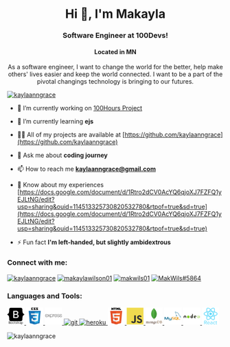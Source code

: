 <h1 align="center">Hi 👋, I'm Makayla</h1>
<h3 align="center">Software Engineer at 100Devs!</h3>
<h4 align="center">Located in MN</h4>
<p align="center"> As a software engineer, I want to change the world for the better, help make others' lives easier and keep the world connected. I want to be a part of the pivotal changings technology is bringing to our futures. </p>

<p align="left"> <a href="https://twitter.com/kaylaanngrace" target="blank"><img src="https://img.shields.io/twitter/follow/kaylaanngrace?logo=twitter&style=for-the-badge" alt="kaylaanngrace" /></a> </p>

- 🔭 I’m currently working on [100Hours Project](https://github.com/kaylaanngrace/100Hours)

- 🌱 I’m currently learning **ejs**

- 👨‍💻 All of my projects are available at [https://github.com/kaylaanngrace](https://github.com/kaylaanngrace)

- 💬 Ask me about **coding journey**

- 📫 How to reach me **kaylaanngrace@gmail.com**

- 📄 Know about my experiences [https://docs.google.com/document/d/1Rtro2dCV0AcYQ6qjoXJ7FZFQ1yEJLtNG/edit?usp=sharing&ouid=114513325730820532780&rtpof=true&sd=true](https://docs.google.com/document/d/1Rtro2dCV0AcYQ6qjoXJ7FZFQ1yEJLtNG/edit?usp=sharing&ouid=114513325730820532780&rtpof=true&sd=true)

- ⚡ Fun fact **I'm left-handed, but slightly ambidextrous**

<h3 align="left">Connect with me:</h3>
<p align="left">
<a href="https://twitter.com/kaylaanngrace" target="blank"><img align="center" src="https://raw.githubusercontent.com/rahuldkjain/github-profile-readme-generator/master/src/images/icons/Social/twitter.svg" alt="kaylaanngrace" height="30" width="40" /></a>
<a href="https://linkedin.com/in/makaylawilson01" target="blank"><img align="center" src="https://raw.githubusercontent.com/rahuldkjain/github-profile-readme-generator/master/src/images/icons/Social/linked-in-alt.svg" alt="makaylawilson01" height="30" width="40" /></a>
<a href="https://www.leetcode.com/makwils01" target="blank"><img align="center" src="https://raw.githubusercontent.com/rahuldkjain/github-profile-readme-generator/master/src/images/icons/Social/leet-code.svg" alt="makwils01" height="30" width="40" /></a>
<a href="https://discord.gg/MakWils#5864" target="blank"><img align="center" src="https://raw.githubusercontent.com/rahuldkjain/github-profile-readme-generator/master/src/images/icons/Social/discord.svg" alt="MakWils#5864" height="30" width="40" /></a>
</p>

<h3 align="left">Languages and Tools:</h3>
<p align="left"> <a href="https://getbootstrap.com" target="_blank" rel="noreferrer"> <img src="https://raw.githubusercontent.com/devicons/devicon/master/icons/bootstrap/bootstrap-plain-wordmark.svg" alt="bootstrap" width="40" height="40"/> </a> <a href="https://www.w3schools.com/css/" target="_blank" rel="noreferrer"> <img src="https://raw.githubusercontent.com/devicons/devicon/master/icons/css3/css3-original-wordmark.svg" alt="css3" width="40" height="40"/> </a> <a href="https://expressjs.com" target="_blank" rel="noreferrer"> <img src="https://raw.githubusercontent.com/devicons/devicon/master/icons/express/express-original-wordmark.svg" alt="express" width="40" height="40"/> </a> 
  <a href="https://git-scm.com/" target="_blank" rel="noreferrer"> <img src="https://www.vectorlogo.zone/logos/git-scm/git-scm-icon.svg" alt="git" width="40" height="40"/> </a>
  <a href="https://heroku.com" target="_blank" rel="noreferrer"> <img src="https://www.vectorlogo.zone/logos/heroku/heroku-icon.svg" alt="heroku" width="40" height="40"/> </a> <a href="https://www.w3.org/html/" target="_blank" rel="noreferrer"> <img src="https://raw.githubusercontent.com/devicons/devicon/master/icons/html5/html5-original-wordmark.svg" alt="html5" width="40" height="40"/> </a> <a href="https://developer.mozilla.org/en-US/docs/Web/JavaScript" target="_blank" rel="noreferrer"> <img src="https://raw.githubusercontent.com/devicons/devicon/master/icons/javascript/javascript-original.svg" alt="javascript" width="40" height="40"/> </a> <a href="https://www.mongodb.com/" target="_blank" rel="noreferrer"> <img src="https://raw.githubusercontent.com/devicons/devicon/master/icons/mongodb/mongodb-original-wordmark.svg" alt="mongodb" width="40" height="40"/> </a> <a href="https://www.mysql.com/" target="_blank" rel="noreferrer"> <img src="https://raw.githubusercontent.com/devicons/devicon/master/icons/mysql/mysql-original-wordmark.svg" alt="mysql" width="40" height="40"/> </a> <a href="https://nodejs.org" target="_blank" rel="noreferrer"> <img src="https://raw.githubusercontent.com/devicons/devicon/master/icons/nodejs/nodejs-original-wordmark.svg" alt="nodejs" width="40" height="40"/> </a> <a href="https://reactjs.org/" target="_blank" rel="noreferrer"> <img src="https://raw.githubusercontent.com/devicons/devicon/master/icons/react/react-original-wordmark.svg" alt="react" width="40" height="40"/> </a> </p>

<p><img align="center" src="https://github-readme-stats.vercel.app/api/top-langs?username=kaylaanngrace&show_icons=true&locale=en&layout=compact" alt="kaylaanngrace" /></p>
